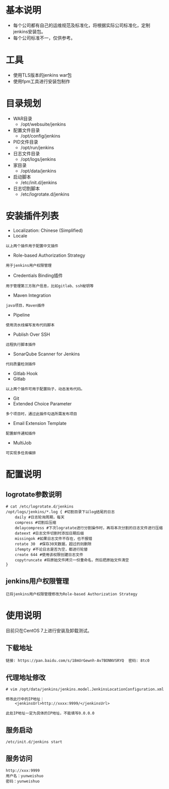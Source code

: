 # 基本说明

- 每个公司都有自己的运维规范及标准化，将根据实际公司标准化，定制jenkins安装包。
- 每个公司标准不一，仅供参考。

# 工具

- 使用TLS版本的jenkins war包
- 使用fpm工具进行安装包制作

# 目录规划

- WAR目录
    - /opt/websuite/jenkins
- 配置文件目录
    - /opt/config/jenkins
- PID文件目录
    - /opt/run/jenkins
- 日志文件目录
    - /opt/logs/jenkins
- 家目录
    - /opt/data/jenkins
- 启动脚本
    - /etc/init.d/jenkins
- 日志切割脚本
    - /etc/logrotate.d/jenkins

# 安装插件列表

- Localization: Chinese (Simplified) 
- Locale
```
以上两个插件用于配置中文插件
```

- Role-based Authorization Strategy
```
用于jenkins用户权限管理
```

- Credentials Binding插件
```
用于管理第三方账户信息，比如gitlab、ssh秘钥等
```

- Maven Integration
```
java项目，Maven插件
```

- Pipeline
```
使用流水线编写发布代码脚本
```


- Publish Over SSH
```
远程执行脚本插件
```

- SonarQube Scanner for Jenkins
```
代码质量检测插件
```

- Gitlab Hook
- Gitlab
```
以上两个插件可用于配置钩子，动态发布代码。
```

- Git
- Extended Choice Parameter
```
多个项目时，通过此插件勾选所需发布项目
```

- Email Extension Template
```
配置邮件通知插件
```

- MultiJob
```
可实现多任务编排
```


# 配置说明

## logrotate参数说明


```
# cat /etc/logrotate.d/jenkins      
/opt/logs/jenkins/*.log { #切割目录下以log结尾的日志
    daily #日志轮询周期，每天
    compress #切割后压缩
    delaycompress #下次logratate进行分割操作时，再将本次分割的日志文件进行压缩
    dateext #日志文件切割时添加日期后缀
    missingok #如果日志文件不存在，也不报错
    rotate 30  #保存30天数据，超过的则删除
    ifempty #不论日志是否为空，都进行轮替
    create 644 #使用该权限创建日志文件
    copytruncate #将原始文件拷贝一份重命名，然后把原始文件清空
}
```

## jenkins用户权限管理
```
已将jenkins用户权限管理修改为Role-based Authorization Strategy
```

# 使用说明

目前只在CentOS 7上进行安装及卸载测试。

## 下载地址
> 
```
链接: https://pan.baidu.com/s/18mUrGewnh-Av7BONNVSRYQ  密码: 8tc0
```

## 代理地址修改
```
# vim /opt/data/jenkins/jenkins.model.JenkinsLocationConfiguration.xml 

修改此行中的IP地址：
    <jenkinsUrl>http://xxxx:9999/</jenkinsUrl>

此处IP地址一定为具体的IP地址，不能填写0.0.0.0
```

## 服务启动
```
/etc/init.d/jenkins start
```

## 服务访问
```
http://xxx:9999
用户名：yunweishuo
密码：yunweishuo
```
